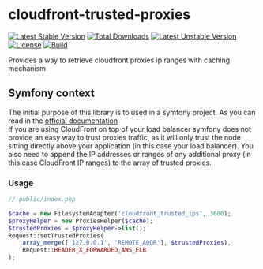 # cloudfront-trusted-proxies
[![Latest Stable Version](https://poser.pugx.org/fmaj/cloudfront-trusted-proxies/version)](https://packagist.org/packages/fmaj/cloudfront-trusted-proxies)
[![Total Downloads](https://poser.pugx.org/fmaj/cloudfront-trusted-proxies/downloads)](https://packagist.org/packages/fmaj/cloudfront-trusted-proxies)
[![Latest Unstable Version](https://poser.pugx.org/fmaj/cloudfront-trusted-proxies/v/unstable)](https://packagist.org/packages/fmaj/cloudfront-trusted-proxies)
[![License](https://poser.pugx.org/fmaj/cloudfront-trusted-proxies/license)](https://packagist.org/packages/fmaj/cloudfront-trusted-proxies)
[![Build](https://travis-ci.org/florianajir/cloudfront-trusted-proxies.svg?branch=master)](https://travis-ci.org/florianajir/cloudfront-trusted-proxies)

Provides a way to retrieve cloudfront proxies ip ranges with caching mechanism

## Symfony context
The initial purpose of this library is to used in a symfony project. 
As you can read in the [official documentation](https://symfony.com/doc/current/deployment/proxies.html#but-what-if-the-ip-of-my-reverse-proxy-changes-constantly)  
If you are using CloudFront on top of your load balancer symfony does not provide an easy way to trust proxies traffic, as it will only trust the node sitting directly above your application (in this case your load balancer). 
You also need to append the IP addresses or ranges of any additional proxy (in this case CloudFront IP ranges) to the array of trusted proxies.

### Usage

```php
// public/index.php

$cache = new FilesystemAdapter('cloudfront_trusted_ips', 3600);
$proxyHelper = new ProxiesHelper($cache);
$trustedProxies = $proxyHelper->list();
Request::setTrustedProxies(
    array_merge(['127.0.0.1', 'REMOTE_ADDR'], $trustedProxies),
    Request::HEADER_X_FORWARDED_AWS_ELB
);
```
